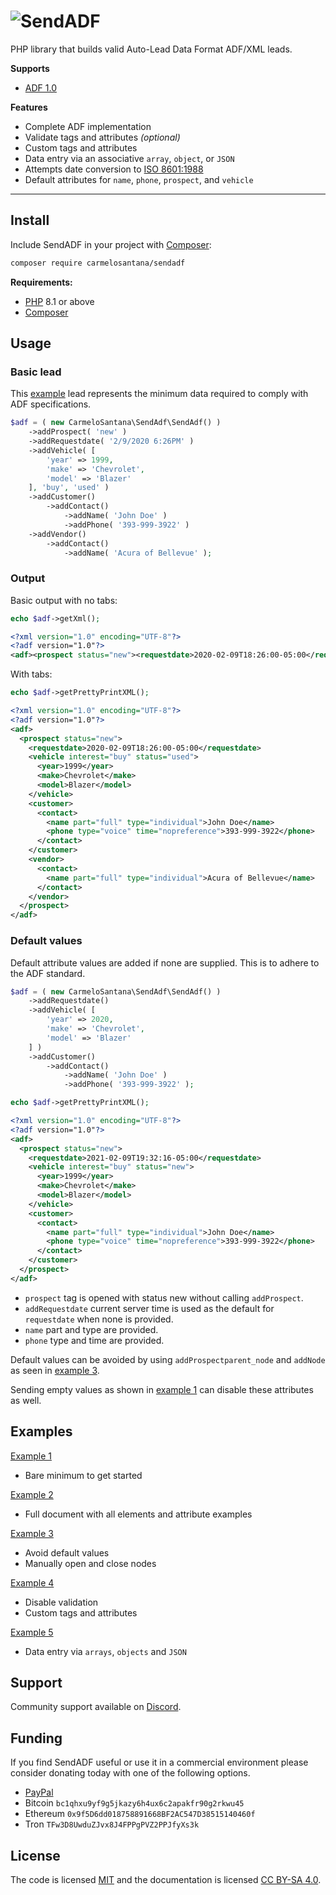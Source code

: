# ![SendADF](https://sendadf.org/wp-content/uploads/2021/01/SendADF-logo.png)

PHP library that builds valid Auto-Lead Data Format ADF/XML leads.

**Supports**

- [ADF 1.0](https://github.com/carmelosantana/sendadf/blob/main/docs/adf-1.0.dtd)

**Features**

- Complete ADF implementation
- Validate tags and attributes *(optional)*
- Custom tags and attributes
- Data entry via an associative `array`, `object`, or `JSON`
- Attempts date conversion to [ISO 8601:1988](https://en.wikipedia.org/wiki/ISO_8601)
- Default attributes for `name`, `phone`, `prospect`, and `vehicle`

---

## Install

Include SendADF in your project with [Composer](https://getcomposer.org/):

```bash
composer require carmelosantana/sendadf
```

**Requirements:**

- [PHP](https://www.php.net/manual/en/install.php) 8.1 or above
- [Composer](https://getcomposer.org/)

## Usage

### Basic lead

This [example](https://github.com/carmelosantana/sendadf/blob/main/examples/example-1.php) lead represents the minimum data required to comply with ADF specifications.

```php
$adf = ( new CarmeloSantana\SendAdf\SendAdf() )
    ->addProspect( 'new' )
    ->addRequestdate( '2/9/2020 6:26PM' )
    ->addVehicle( [
        'year' => 1999,
        'make' => 'Chevrolet',
        'model' => 'Blazer'
    ], 'buy', 'used' )
    ->addCustomer()
        ->addContact()
            ->addName( 'John Doe' )
            ->addPhone( '393-999-3922' )
    ->addVendor()
        ->addContact()
            ->addName( 'Acura of Bellevue' );
```

### Output

Basic output with no tabs:

```php
echo $adf->getXml();
```

```xml
<?xml version="1.0" encoding="UTF-8"?>
<?adf version="1.0"?>
<adf><prospect status="new"><requestdate>2020-02-09T18:26:00-05:00</requestdate><vehicle interest="buy" status="used"><year>1999</year><make>Chevrolet</make><model>Blazer</model></vehicle><customer><contact><name part="full" type="individual">John Doe</name><phone type="voice" time="nopreference">393-999-3922</phone></contact></customer><vendor><contact><name part="full" type="individual">Acura of Bellevue</name></contact></vendor></prospect></adf>
```

With tabs:

```php
echo $adf->getPrettyPrintXML();
```

```xml
<?xml version="1.0" encoding="UTF-8"?>
<?adf version="1.0"?>
<adf>
  <prospect status="new">
    <requestdate>2020-02-09T18:26:00-05:00</requestdate>
    <vehicle interest="buy" status="used">
      <year>1999</year>
      <make>Chevrolet</make>
      <model>Blazer</model>
    </vehicle>
    <customer>
      <contact>
        <name part="full" type="individual">John Doe</name>
        <phone type="voice" time="nopreference">393-999-3922</phone>
      </contact>
    </customer>
    <vendor>
      <contact>
        <name part="full" type="individual">Acura of Bellevue</name>
      </contact>
    </vendor>
  </prospect>
</adf>
```

### Default values

Default attribute values are added if none are supplied. This is to adhere to the ADF standard.

```php
$adf = ( new CarmeloSantana\SendAdf\SendAdf() )
    ->addRequestdate()
    ->addVehicle( [
        'year' => 2020,
        'make' => 'Chevrolet',
        'model' => 'Blazer'
    ] )
    ->addCustomer()
        ->addContact()
            ->addName( 'John Doe' )
            ->addPhone( '393-999-3922' );

echo $adf->getPrettyPrintXML();
```

```xml
<?xml version="1.0" encoding="UTF-8"?>
<?adf version="1.0"?>
<adf>
  <prospect status="new">
    <requestdate>2021-02-09T19:32:16-05:00</requestdate>
    <vehicle interest="buy" status="new">
      <year>1999</year>
      <make>Chevrolet</make>
      <model>Blazer</model>
    </vehicle>
    <customer>
      <contact>
        <name part="full" type="individual">John Doe</name>
        <phone type="voice" time="nopreference">393-999-3922</phone>
      </contact>
    </customer>
  </prospect>
</adf>
```

- `prospect` tag is opened with status new without calling `addProspect`.
- `addRequestdate` current server time is used as the default for `requestdate` when none is provided.
- `name` part and type are provided.
- `phone` type and time are provided.

Default values can be avoided by using `addProspectparent_node` and `addNode` as seen in [example 3](https://github.com/carmelosantana/sendadf/blob/main/examples/example-3.php).

Sending empty values as shown in [example 1](https://github.com/carmelosantana/sendadf/blob/main/examples/example-1.php) can disable these attributes as well.

## Examples

[Example 1](https://github.com/carmelosantana/sendadf/blob/main/examples/example-1.php)

- Bare minimum to get started

[Example 2](https://github.com/carmelosantana/sendadf/blob/main/examples/example-2.php)

- Full document with all elements and attribute examples

[Example 3](https://github.com/carmelosantana/sendadf/blob/main/examples/example-3.php)

- Avoid default values
- Manually open and close nodes

[Example 4](https://github.com/carmelosantana/sendadf/blob/main/examples/example-4.php)

- Disable validation
- Custom tags and attributes

[Example 5](https://github.com/carmelosantana/sendadf/blob/main/examples/example-5.php)

- Data entry via `arrays`, `objects` and `JSON`

## Support

Community support available on [Discord](https://discord.gg/VCMvAMSJfg).

## Funding

If you find SendADF useful or use it in a commercial environment please consider donating today with one of the following options.

- [PayPal](https://www.paypal.com/donate?hosted_button_id=WHCW333MC7CNW)
- Bitcoin `bc1qhxu9yf9g5jkazy6h4ux6c2apakfr90g2rkwu45`
- Ethereum `0x9f5D6dd018758891668BF2AC547D38515140460f`
- Tron `TFw3D8UwduZJvx8J4FPPgPVZ2PPJfyXs3k`

## License

The code is licensed [MIT](https://opensource.org/licenses/MIT) and the documentation is licensed [CC BY-SA 4.0](https://creativecommons.org/licenses/by-sa/4.0/).
